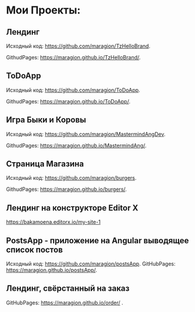 # Мои Проекты:

## Лендинг

Исходный код: https://github.com/maragion/TzHelloBrand.

GithudPages: https://maragion.github.io/TzHelloBrand/.

## ToDoApp

Исходный код: https://github.com/maragion/ToDoApp.

GithudPages: https://maragion.github.io/ToDoApp/.


## Игра Быки и Коровы

Исходный код: https://github.com/maragion/MastermindAngDev.

GithudPages: https://maragion.github.io/MastermindAng/.


## Страница Магазина
Исходный код: https://github.com/maragion/burgers.

GithudPages: https://maragion.github.io/burgers/.


## Лендинг на конструкторе Editor X

https://bakamoena.editorx.io/my-site-1


## PostsApp - приложение на Angular выводящее список постов

Исходный код: https://github.com/maragion/postsApp.
GitHubPages: https://maragion.github.io/postsApp/.

## Лендинг, свёрстанный на заказ

GitHubPages: https://maragion.github.io/order/ .
